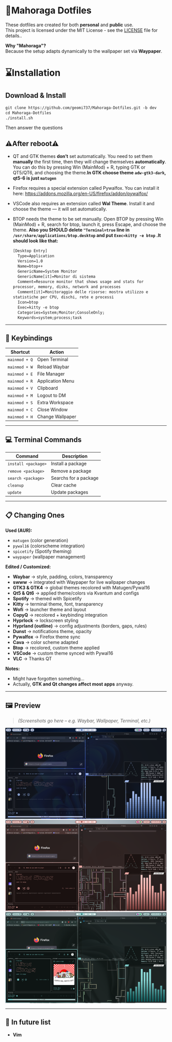 # 🐍Mahoraga Dotfiles

These dotfiles are created for both **personal** and **public** use.  
This project is licensed under the MIT License - see the [LICENSE](LICENSE) file for details..

**Why "Mahoraga"?**  
Because the setup adapts dynamically to the wallpaper set via **Waypaper**.

# ⌛Installation

## Download & Install

```
git clone https://github.com/geomi737/Mahoraga-Dotfiles.git -b dev
cd Mahoraga-Dotfiles
./install.sh
```

Then answer the questions

## **⚠️After reboot⚠️**

- QT and GTK themes **don’t** set automatically. You need to set them **manually** the first time, then they will change themselves **automatically**. You can do this by pressing Win (MainMod) + R, typing GTK or QT5/QT6, and choosing the theme.**In GTK choose theme `adw-gtk3-dark`, qt5-6 is just `matugen`**

- Firefox requires a special extension called Pywalfox. You can install it here: https://addons.mozilla.org/en-US/firefox/addon/pywalfox/

- VSCode also requires an extension called **Wal Theme**. Install it and choose the theme — it will set automatically.

- BTOP needs the theme to be set manually. Open BTOP by pressing Win (MainMod) + R, search for btop, launch it, press Escape, and choose the theme. **Also you SHOULD delete `"Terminal=true` line in `/usr/share/applications/btop.desktop` and put `Exec=kitty -e btop` .It should look like that:**
  ```
  [Desktop Entry]
    Type=Application
    Version=1.0
    Name=btop++
    GenericName=System Monitor
    GenericName[it]=Monitor di sistema
    Comment=Resource monitor that shows usage and stats for processor, memory, disks, network and processes
    Comment[it]=Monitoraggio delle risorse: mostra utilizzo e statistiche per CPU, dischi, rete e processi
    Icon=btop
    Exec=kitty -e btop
    Categories=System;Monitor;ConsoleOnly;
    Keywords=system;process;task
  ```

---

## 🔑 Keybindings

| Shortcut      | Action           |
| ------------- | ---------------- |
| `mainmod + Q` | Open Terminal    |
| `mainmod + W` | Reload Waybar    |
| `mainmod + E` | File Manager     |
| `mainmod + R` | Application Menu |
| `mainmod + V` | Clipboard        |
| `mainmod + M` | Logout to DM     |
| `mainmod + S` | Extra Workspace  |
| `mainmod + C` | Close Window     |
| `mainmod + H` | Change Wallpaper |

---

## 💻 Terminal Commands

| Command             | Description           |
| ------------------- | --------------------- |
| `install <package>` | Install a package     |
| `remove <package>`  | Remove a package      |
| `search <package>`  | Searchs for a package |
| `cleanup`           | Clear cache           |
| `update`            | Update packages       |

---

## 📋 Changing Ones

**Used (AUR):**

- `matugen` (color generation)
- `pywal16` (colorscheme integration)
- `spicetify` (Spotify theming)
- `waypaper` (wallpaper management)

**Edited / Customized:**

- **Waybar** → style, padding, colors, transparency
- **swww** → integrated with Waypaper for live wallpaper changes
- **GTK3 & GTK4** → global themes recolored with Matugen/Pywal16
- **Qt5 & Qt6** → applied theme/colors via Kvantum and configs
- **Spotify** → themed with Spicetify
- **Kitty** → terminal theme, font, transparency
- **Wofi** → launcher theme and layout
- **CopyQ** → recolored + keybinding integration
- **Hyprlock** → lockscreen styling
- **Hyprland (outline)** → config adjustments (borders, gaps, rules)
- **Dunst** → notifications theme, opacity
- **Pywalfox** → Firefox theme sync
- **Cava** → color scheme adapted
- **Btop** → recolored, custom theme applied
- **VSCode** → custom theme synced with Pywal16
- **VLC** → Thanks QT

**Notes:**

- Might have forgotten something…
- Actually, **GTK and Qt changes affect most apps** anyway.

---

## 🖼️ Preview

> _(Screenshots go here – e.g. Waybar, Wallpaper, Terminal, etc.)_

![preview](/Preview/1.png)
![preview](/Preview/2.png)
![preview](/Preview/3.png)

---

##  In future list

- **Vim**
